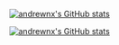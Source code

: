 [![andrewnx's GitHub stats](https://github-readme-stats-rust-one-95.vercel.app/api/top-langs/?username=andrewnx&show_icons=true&theme=tokyonight&langs_count=20&layout=compact&hide_title=true)](https://github.com/anuraghazra/github-readme-stats)

[![andrewnx's GitHub stats](https://github-readme-stats-rust-one-95.vercel.app/api/?username=andrewnx&show_icons=true&theme=tokyonight&hide_title=true&hide_rank=true&hide=stars,commits&show=prs_merged)](https://github.com/anuraghazra/github-readme-stats)
<!--
**andrewnx/andrewnx** is a ✨ _special_ ✨ repository because its `README.md` (this file) appears on your GitHub profile.

Here are some ideas to get you started:

- 🔭 I’m currently working on ...
- 🌱 I’m currently learning ...
- 👯 I’m looking to collaborate on ...
- 🤔 I’m looking for help with ...
- 💬 Ask me about ...
- 📫 How to reach me: ...
- 😄 Pronouns: ...
- ⚡ Fun fact: ...
-->
